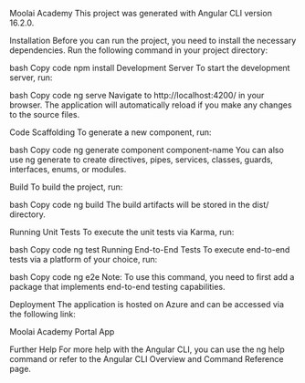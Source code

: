 Moolai Academy
This project was generated with Angular CLI version 16.2.0.

Installation
Before you can run the project, you need to install the necessary dependencies. Run the following command in your project directory:

bash
Copy code
npm install
Development Server
To start the development server, run:

bash
Copy code
ng serve
Navigate to http://localhost:4200/ in your browser. The application will automatically reload if you make any changes to the source files.

Code Scaffolding
To generate a new component, run:

bash
Copy code
ng generate component component-name
You can also use ng generate to create directives, pipes, services, classes, guards, interfaces, enums, or modules.

Build
To build the project, run:

bash
Copy code
ng build
The build artifacts will be stored in the dist/ directory.

Running Unit Tests
To execute the unit tests via Karma, run:

bash
Copy code
ng test
Running End-to-End Tests
To execute end-to-end tests via a platform of your choice, run:

bash
Copy code
ng e2e
Note: To use this command, you need to first add a package that implements end-to-end testing capabilities.

Deployment
The application is hosted on Azure and can be accessed via the following link:

Moolai Academy Portal App

Further Help
For more help with the Angular CLI, you can use the ng help command or refer to the Angular CLI Overview and Command Reference page.

